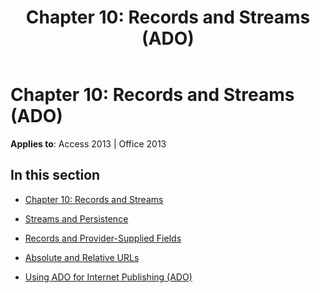 ﻿---
title: 'Chapter 10: Records and Streams (ADO)'
TOCTitle: 'Chapter 10: Records and Streams'
ms:assetid: f56f7969-a579-4760-a43d-8304624c78c0
ms:mtpsurl: https://msdn.microsoft.com/en-us/library/JJ250250(v=office.15)
ms:contentKeyID: 48548713
ms.date: 09/18/2015
mtps_version: v=office.15
---

# Chapter 10: Records and Streams (ADO)


**Applies to**: Access 2013 | Office 2013

## In this section

  - [Chapter 10: Records and Streams](chapter-10-records-and-streams.md)

  - [Streams and Persistence](streams-and-persistence.md)

  - [Records and Provider-Supplied Fields](records-and-provider-supplied-fields.md)

  - [Absolute and Relative URLs](absolute-and-relative-urls.md)

  - [Using ADO for Internet Publishing (ADO)](using-ado-for-internet-publishing-ado.md)

